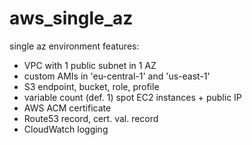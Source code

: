 # aws_single_az
single az environment features:
- VPC with 1 public subnet in 1 AZ
- custom AMIs in 'eu-central-1' and 'us-east-1'
- S3 endpoint, bucket, role, profile
- variable count (def. 1) spot EC2 instances + public IP
- AWS ACM certificate
- Route53 record, cert. val. record
- CloudWatch logging
